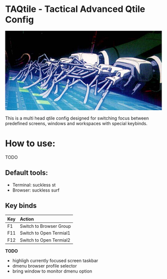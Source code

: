 # TAQtile - Tactical Advanced Qtile Config 

![TAQtile Operator](ghost-in-the-shell-fingers.jpg)

This is a multi head qtile config designed for switching focus between
predefined screens, windows and workspaces with special keybinds.


# How to use:

TODO

## Default tools:

- Terminal: suckless st
- Browser: suckless surf

## Key binds

| Key  | Action  |
|:--|:--|
| F1  | Switch to Browser Group  |
| F11  | Switch to Open Termial1 |
| F12  | Switch to Open Termial2 |



**TODO**
- highligh currently focused screen taskbar
- dmenu browser profile selector
- bring window to monitor dmenu option
